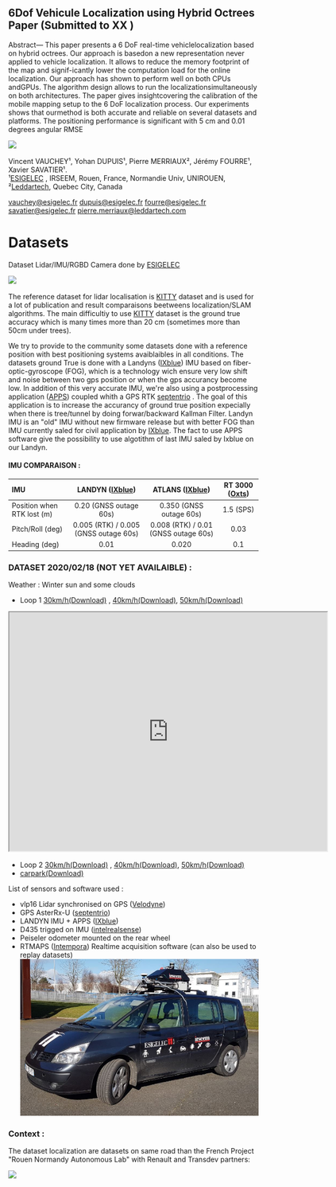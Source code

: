 
## 6Dof Vehicule Localization using Hybrid Octrees Paper (Submitted to XX )

Abstract— This  paper  presents  a  6  DoF  real-time  vehiclelocalization  based  on  hybrid  octrees.  Our  approach  is  basedon  a  new  representation  never  applied  to  vehicle  localization. It allows to reduce the memory footprint of the map and signif-icantly  lower  the  computation  load  for  the  online  localization. Our  approach  has  shown  to  perform  well  on  both  CPUs  andGPUs.  The  algorithm  design  allows  to  run  the  localizationsimultaneously  on  both  architectures.  The  paper  gives  insightcovering  the  calibration  of  the  mobile  mapping  setup  to  the 6  DoF  localization  process.  Our  experiments  shows  that  ourmethod  is  both  accurate  and  reliable  on  several  datasets  and platforms. The positioning performance is significant with 5 cm and  0.01 degrees  angular  RMSE




[![](https://img.youtube.com/vi/BLnmOXnFlSA/0.jpg)](https://www.youtube.com/watch?v=BLnmOXnFlSA)

Vincent VAUCHEY¹, Yohan DUPUIS¹, Pierre MERRIAUX², Jérémy FOURRE¹, Xavier SAVATIER¹.  
¹[ESIGELEC](http://www.esigelec.fr/) , IRSEEM, Rouen, France, Normandie Univ, UNIROUEN,   
²[Leddartech](http://www.leddartech.com.),   Quebec   City,   Canada

vauchey@esigelec.fr
dupuis@esigelec.fr
fourre@esigelec.fr
savatier@esigelec.fr
pierre.merriaux@leddartech.com

# Datasets
Dataset Lidar/IMU/RGBD Camera done by [ESIGELEC](http://www.esigelec.fr/)

[![](https://img.youtube.com/vi/6mwToyNoxMQ/0.jpg)](https://www.youtube.com/watch?v=6mwToyNoxMQ)

The reference dataset for lidar localisation is [KITTY](http://www.cvlibs.net/datasets/kitti/) dataset and is used for a lot of publication and result comparaisons beetweens localization/SLAM algorithms. The main difficultiy to use [KITTY](http://www.cvlibs.net/datasets/kitti/) dataset is the ground true accuracy which is many times more than 20 cm (sometimes more than 50cm under trees).

We try to provide to the community some datasets done with a reference position with best positioning systems avaiblaibles in all conditions.
The datasets ground True is done with a Landyns ([IXblue](https://www.ixblue.com/)) IMU based on fiber-optic-gyroscope (FOG), which is a technology wich ensure very low shift and noise between two gps position or when the gps accurancy become low.
In addition of this very accurate IMU, we're also using a postprocessing application ([APPS](https://www.ixblue.com/products/apps)) coupled whith a GPS RTK [septentrio](https://www.septentrio.com/) . The goal of this application is to increase the accurancy of ground true position expecially when there is tree/tunnel by doing forwar/backward Kallman Filter. Landyn IMU is an "old" IMU without new firmware release but with better FOG than IMU currently saled for civil application by [IXblue](https://www.ixblue.com/). The fact to use APPS software give the possibility to use algotithm of last IMU saled by Ixblue on our Landyn.

#### IMU COMPARAISON :
| IMU  | LANDYN ([IXblue](https://www.ixblue.com/))        | ATLANS ([IXblue](https://www.ixblue.com/))  | RT 3000 ([Oxts](https://www.oxts.com/))
| :--------------- |:---------------:|:---------------:|:---------------:|
| Position when RTK lost (m)  | 0.20 (GNSS outage 60s) | 0.350 (GNSS outage 60s)  |  1.5 (SPS)
| Pitch/Roll (deg)  | 0.005 (RTK) / 0.005 (GNSS outage 60s) | 0.008 (RTK) / 0.01 (GNSS outage 60s) | 0.03
| Heading (deg)  | 0.01 | 0.020 | 0.1



### DATASET 2020/02/18 (NOT YET AVAILAIBLE) : 
Weather : Winter sun and some clouds
* Loop 1 [30km/h(Download)](http://www.esigelec.fr/) , [40km/h(Download)](http://www.esigelec.fr/),  [50km/h(Download)](http://www.esigelec.fr/)

<iframe src="https://www.google.com/maps/d/embed?mid=1cAdJnWjBnK7ZZkCva8ftSXN_qYLh2o9t" width="640" height="480"></iframe>



* Loop 2 [30km/h(Download)](http://www.esigelec.fr/) , [40km/h(Download)](http://www.esigelec.fr/),  [50km/h(Download)](http://www.esigelec.fr/)
* [carpark(Download)](http://www.esigelec.fr/)

List of sensors and software used :
* vlp16 Lidar synchronised on GPS ([Velodyne](https://velodynelidar.com/))
* GPS AsterRx-U ([septentrio](https://www.septentrio.com/))
* LANDYN IMU + APPS ([IXblue](https://www.ixblue.com/))
* D435 trigged on IMU ([intelrealsense](https://www.intelrealsense.com/depth-camera-d435))
* Peiseler odometer mounted on the rear wheel
* RTMAPS ([Intempora](https://intempora.com/)) Realtime acquisition software (can also be used to replay datasets)
![](images/espace1.jpg )


### Context :
The dataset localization are datasets on same road than the French Project "Rouen Normandy Autonomous Lab" with Renault and Transdev partners:

[![](https://img.youtube.com/vi/eCkQ1vqz_8s/0.jpg)](https://www.youtube.com/watch?v=eCkQ1vqz_8s)





